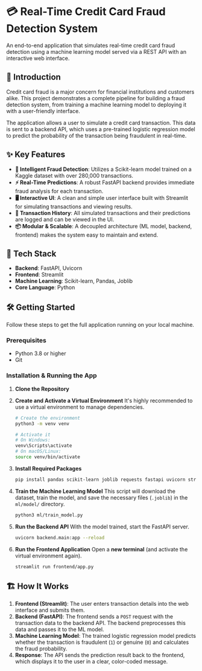 # 💳 Real-Time Credit Card Fraud Detection System

An end-to-end application that simulates real-time credit card fraud detection using a machine learning model served via a REST API with an interactive web interface.

## 🌟 Introduction

Credit card fraud is a major concern for financial institutions and customers alike. This project demonstrates a complete pipeline for building a fraud detection system, from training a machine learning model to deploying it with a user-friendly interface.

The application allows a user to simulate a credit card transaction. This data is sent to a backend API, which uses a pre-trained logistic regression model to predict the probability of the transaction being fraudulent in real-time.

## ✨ Key Features

* **🧠 Intelligent Fraud Detection**: Utilizes a Scikit-learn model trained on a Kaggle dataset with over 280,000 transactions.
* **⚡️ Real-Time Predictions**: A robust FastAPI backend provides immediate fraud analysis for each transaction.
* **🖥️ Interactive UI**: A clean and simple user interface built with Streamlit for simulating transactions and viewing results.
* **📂 Transaction History**: All simulated transactions and their predictions are logged and can be viewed in the UI.
* **📦 Modular & Scalable**: A decoupled architecture (ML model, backend, frontend) makes the system easy to maintain and extend.

## 🚀 Tech Stack

* **Backend**: FastAPI, Uvicorn
* **Frontend**: Streamlit
* **Machine Learning**: Scikit-learn, Pandas, Joblib
* **Core Language**: Python

## 🛠️ Getting Started

Follow these steps to get the full application running on your local machine.

### Prerequisites

* Python 3.8 or higher
* Git

### Installation & Running the App

1.  **Clone the Repository**
2.  **Create and Activate a Virtual Environment**
    It's highly recommended to use a virtual environment to manage dependencies.
    ```bash
    # Create the environment
    python3 -m venv venv
    
    # Activate it
    # On Windows:
    venv\Scripts\activate
    # On macOS/Linux:
    source venv/bin/activate
    ```

3.  **Install Required Packages**
    ```bash
    pip install pandas scikit-learn joblib requests fastapi uvicorn streamlit
    ```

4.  **Train the Machine Learning Model**
    This script will download the dataset, train the model, and save the necessary files (`.joblib`) in the `ml/model/` directory.
    ```bash
    python3 ml/train_model.py
    ```

5.  **Run the Backend API**
    With the model trained, start the FastAPI server.
    ```bash
    uvicorn backend.main:app --reload
    ```

6.  **Run the Frontend Application**
    Open a **new terminal** (and activate the virtual environment again).
    ```bash
    streamlit run frontend/app.py
    ```

## 🏗️ How It Works

1.  **Frontend (Streamlit)**: The user enters transaction details into the web interface and submits them.
2.  **Backend (FastAPI)**: The frontend sends a `POST` request with the transaction data to the backend API. The backend preprocesses this data and passes it to the ML model.
3.  **Machine Learning Model**: The trained logistic regression model predicts whether the transaction is fraudulent (`1`) or genuine (`0`) and calculates the fraud probability.
4.  **Response**: The API sends the prediction result back to the frontend, which displays it to the user in a clear, color-coded message.

